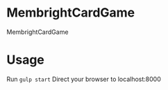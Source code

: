 # MembrightCardGame
MembrightCardGame

# Usage
Run `gulp start`
Direct your browser to localhost:8000